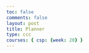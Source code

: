 ```yaml
---
toc: false
comments: false
layout: post
title: Planner
type: ccc
courses: { csp: {week: 20} }
---
```


